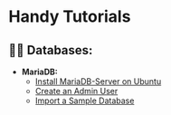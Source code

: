 <h1>Handy Tutorials</h1>

<h2>👨‍💻 Databases:</h2>

- <b>MariaDB:</b>
  - [Install MariaDB-Server on Ubuntu](https://docs.google.com/document/d/1LoGm3AOQf2DZ8tAkA8wGMcmJDBScspFCKgIGc4ALNMU/edit?usp=sharing)
  - [Create an Admin User](https://docs.google.com/document/d/1howhyi_JhW2Q_GCaUkX0wM29hzGK1t5zEivvL--9NM8/edit?usp=sharing)
  - [Import a Sample Database](https://docs.google.com/document/d/1iwoHejJz00_WaZdFjw3CnOtJEFOIWylSKXSobxs8mrw/edit?usp=sharing)
